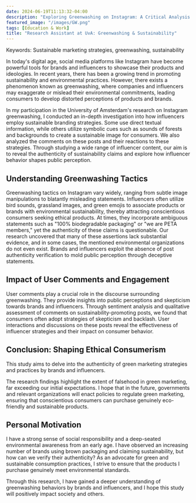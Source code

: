 ```yaml
---
date: 2024-06-19T11:13:32-04:00
description: "Exploring Greenwashing on Instagram: A Critical Analysis of Influencer Marketing"
featured_image: "/images/GW.png"
tags: [Education & Work]
title: "Research Assistant at UvA: Greenwashing & Sustainability"
---
```

Keywords: Sustainable marketing strategies, greenwashing, sustainability
<!--more-->
In today's digital age, social media platforms like Instagram have become powerful tools for brands and influencers to showcase their products and ideologies. In recent years, there has been a growing trend in promoting sustainability and environmental practices. However, there exists a phenomenon known as greenwashing, where companies and influencers may exaggerate or mislead their environmental commitments, leading consumers to develop distorted perceptions of products and brands.

In my participation in the University of Amsterdam's research on Instagram greenwashing, I conducted an in-depth investigation into how influencers employ sustainable branding strategies. Some use direct textual information, while others utilize symbolic cues such as sounds of forests and backgrounds to create a sustainable image for consumers. We also analyzed the comments on these posts and their reactions to these strategies. Through studying a wide range of influencer content, our aim is to reveal the authenticity of sustainability claims and explore how influencer behavior shapes public perception.

## Understanding Greenwashing Tactics
Greenwashing tactics on Instagram vary widely, ranging from subtle image manipulations to blatantly misleading statements. Influencers often utilize bird sounds, grassland images, and green emojis to associate products or brands with environmental sustainability, thereby attracting conscientious consumers seeking ethical products. At times, they incorporate ambiguous statements such as "100% biodegradable packaging" or "we are PETA members," yet the authenticity of these claims is questionable. Our research uncovered that many of these assertions lack substantial evidence, and in some cases, the mentioned environmental organizations do not even exist. Brands and influencers exploit the absence of post authenticity verification to mold public perception through deceptive statements.

## Impact of User Comments and Engagement
User comments play a crucial role in the discourse surrounding greenwashing. They provide insights into public perceptions and skepticism towards brands and influencers. Through sentiment analysis and qualitative assessment of comments on sustainability-promoting posts, we found that consumers often adopt strategies of skepticism and backlash. User interactions and discussions on these posts reveal the effectiveness of influencer strategies and their impact on consumer behavior.

## Conclusion: Shaping Ethical Consumerism
This study aims to delve into the authenticity of green marketing strategies and practices by brands and influencers.

The research findings highlight the extent of falsehood in green marketing, far exceeding our initial expectations. I hope that in the future, governments and relevant organizations will enact policies to regulate green marketing, ensuring that conscientious consumers can purchase genuinely eco-friendly and sustainable products.

## Personal Motivation
I have a strong sense of social responsibility and a deep-seated environmental awareness from an early age. I have observed an increasing number of brands using brown packaging and claiming sustainability, but how can we verify their authenticity? As an advocate for green and sustainable consumption practices, I strive to ensure that the products I purchase genuinely meet environmental standards.

Through this research, I have gained a deeper understanding of greenwashing behaviors by brands and influencers, and I hope this study will positively impact society and others.
